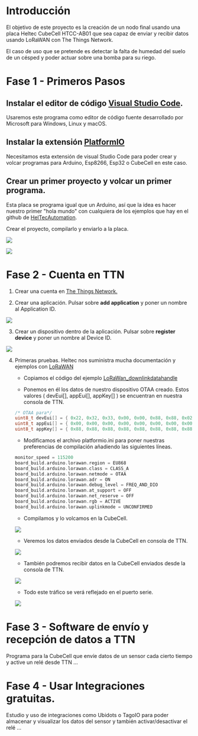 # Introducción

El objetivo de este proyecto es la creación de un nodo final usando una placa Heltec CubeCell HTCC-AB01 que sea capaz de enviar y recibir datos usando LoRaWAN con The Things Network. 

El caso de uso que se pretende es detectar la falta de humedad del suelo de un césped y poder actuar sobre una bomba para su riego.
 

# Fase 1 - Primeros Pasos 

## Instalar el editor de código [Visual Studio Code](https://code.visualstudio.com/).
Usaremos este programa como editor de código fuente desarrollado por Microsoft para Windows, Linux y macOS. 

## Instalar la extensión [PlatformIO](https://platformio.org/)
Necesitamos esta extensión  de visual Studio Code para poder crear y volcar programas para Arduino, Esp8266, Esp32 o CubeCell en este caso. 

## Crear un primer proyecto y volcar un primer programa.  

Esta placa se programa igual que un Arduino, así que la idea es hacer nuestro primer "hola mundo" con cualquiera de los ejemplos que hay en el github de [HelTecAutomation](https://github.com/HelTecAutomation/CubeCell-Arduino/tree/master/libraries).  

Crear el proyecto, compilarlo y enviarlo a la placa. 

![](capturas/f1_01.png?raw=true)

![](capturas/f1_02.png?raw=true)

# Fase 2 - Cuenta en TTN 

1. Crear una cuenta en [The Things Network.](https://www.thethingsnetwork.org/)

2. Crear una aplicación. Pulsar sobre **add application** y poner un nombre al Application ID.

![](capturas/f1_03.png?raw=true)

3. Crear un dispositivo dentro de la aplicación. Pulsar sobre **register device** y poner un nombre al Device ID.

![](capturas/f1_04.png?raw=true)

4. Primeras pruebas. Heltec nos suministra mucha documentación y ejemplos con [LoRaWAN](https://github.com/HelTecAutomation/CubeCell-Arduino/tree/master/libraries/LoRa/examples/LoRaWAN)

    - Copiamos el código del ejemplo [LoRaWan_downlinkdatahandle](https://github.com/HelTecAutomation/CubeCell-Arduino/blob/master/libraries/LoRa/examples/LoRaWAN/LoRaWan_downlinkdatahandle/LoRaWan_downlinkdatahandle.ino)

    - Ponemos en él los datos de nuestro dispositivo OTAA creado. Estos valores ( devEui[], appEui[], appKey[] ) se encuentran en nuestra consola de TTN. 

    ```c
    /* OTAA para*/
    uint8_t devEui[] = { 0x22, 0x32, 0x33, 0x00, 0x00, 0x88, 0x88, 0x02 };
    uint8_t appEui[] = { 0x00, 0x00, 0x00, 0x00, 0x00, 0x00, 0x00, 0x00 };
    uint8_t appKey[] = { 0x88, 0x88, 0x88, 0x88, 0x88, 0x88, 0x88, 0x88, 0x88, 0x88, 0x88, 0x88, 0x88, 0x88, 0x66, 0x01 };
    ```
    
    - Modificamos el archivo platformio.ini para poner nuestras preferencias de compilación añadiendo las siguientes líneas.

    ```c
    monitor_speed = 115200
    board_build.arduino.lorawan.region = EU868
    board_build.arduino.lorawan.class = CLASS_A
    board_build.arduino.lorawan.netmode = OTAA
    board_build.arduino.lorawan.adr = ON
    board_build.arduino.lorawan.debug_level = FREQ_AND_DIO
    board_build.arduino.lorawan.at_support = OFF
    board_build.arduino.lorawan.net_reserve = OFF
    board_build.arduino.lorawan.rgb = ACTIVE
    board_build.arduino.lorawan.uplinkmode = UNCONFIRMED
     ```
    - Compilamos y lo volcamos en la CubeCell.

    ![](capturas/f2_01.png?raw=true)

    - Veremos los datos enviados desde la CubeCell en consola de TTN.

    ![](capturas/f2_02.png?raw=true)

    - También podremos recibir datos en la CubeCell enviados desde la consola de TTN.

    ![](capturas/f2_03.png?raw=true)

    - Todo este tráfico se verá reflejado en el puerto serie.

    ![](capturas/f2_04.png?raw=true)


# Fase 3 - Software de envío y recepción de datos a TTN 
Programa para la CubeCell que envíe datos de un sensor cada cierto tiempo y active un relé desde TTN ...

# Fase 4 - Usar Integraciones gratuitas. 
Estudio y uso de integraciones como Ubidots o TagoIO para poder almacenar y visualizar los datos del sensor y también activar/desactivar el relé ... 
